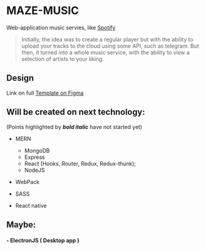 # MAZE-MUSIC

Web-application music servies, like [Spotify](https://open.spotify.com/)

> Initially, the idea was to create a regular player but with the ability to upload your tracks to the cloud using some API, such as telegram. But then, it turned into a whole music service, with the ability to view a selection of artists to your liking.

## Design

Link on full [Template on Figma](https://www.figma.com/file/i8nhb8taUlfWvvyW6HcaRs/Maze-music?node-id=0%3A1)


## Will be created on next technology:
  (Points highlighted by ***bold italic*** have not started yet)
  
+ MERN
  + MongoDB
  + Express
  + React (Hooks, Router, Redux, Redux-thunk);
  + NodeJS
+ WebPack
+ SASS

+ React native

## Maybe:
#### - ElectronJS ( Desktop app )

